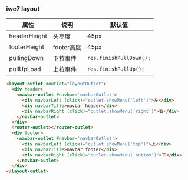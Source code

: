 ### iwe7 layout

| 属性           | 说明       | 默认值                     |
|--------------|----------|-------------------------|
| headerHeight | 头高度      | 45px                    |
| footerHeight | footer高度 | 45px                    |
| pullingDown  | 下拉事件     | `res.finishPullDown();` |
| pullUpLoad   | 上拉事件     | `res.finishPullUp();`   |


```html
<layout-outlet #outlet="layoutOutlet">
  <div header>
    <navbar-outlet #navbar='navbarOutlet'>
      <div navbarLeft (click)="outlet.showMenu('left')">左</div>
      <div navbarTitle>navbar header</div>
      <div navbarRight (click)="outlet.showMenu('right')">右</div>
    </navbar-outlet>
  </div>
  <router-outlet></router-outlet>
  <div footer>
    <navbar-outlet #navbar='navbarOutlet'>
      <div navbarLeft (click)="outlet.showMenu('top')">上</div>
      <div navbarTitle>navbar footer</div>
      <div navbarRight (click)="outlet.showMenu('bottom')">下</div>
    </navbar-outlet>
  </div>
</layout-outlet>
```
